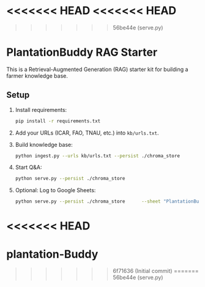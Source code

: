 <<<<<<< HEAD
<<<<<<< HEAD
=======
>>>>>>> 56be44e (serve.py)
# PlantationBuddy RAG Starter

This is a Retrieval-Augmented Generation (RAG) starter kit for building a farmer knowledge base.

## Setup

1. Install requirements:
   ```bash
   pip install -r requirements.txt
   ```

2. Add your URLs (ICAR, FAO, TNAU, etc.) into `kb/urls.txt`.

3. Build knowledge base:
   ```bash
   python ingest.py --urls kb/urls.txt --persist ./chroma_store
   ```

4. Start Q&A:
   ```bash
   python serve.py --persist ./chroma_store
   ```

5. Optional: Log to Google Sheets:
   ```bash
   python serve.py --persist ./chroma_store      --sheet "PlantationBuddy_QA"      --service_json "path/to/service_account.json"
   ```
<<<<<<< HEAD
=======
# plantation-Buddy
>>>>>>> 6f71636 (Initial commit)
=======
>>>>>>> 56be44e (serve.py)
